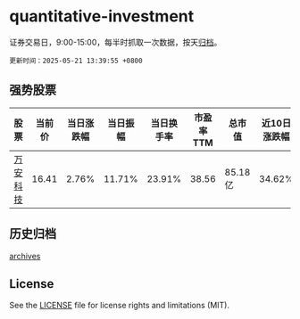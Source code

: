 # quantitative-investment

证券交易日，9:00-15:00，每半时抓取一次数据，按天[归档](archives)。

`更新时间：2025-05-21 13:39:55 +0800`

## 强势股票

|股票|当前价|当日涨跌幅|当日振幅|当日换手率|市盈率TTM|总市值|近10日涨跌幅|
|----|----|----|----|----|----|----|----|
|[万安科技](https://xueqiu.com/S/SZ002590)|16.41|2.76%|11.71%|23.91%|38.56|85.18亿|34.62%|

## 历史归档

[archives](archives)

## License

See the [LICENSE](LICENSE) file for license rights and limitations (MIT).